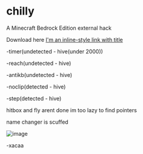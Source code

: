 # chilly

A Minecraft Bedrock Edition external hack

Download here 
[I'm an inline-style link with title](https://github.com/x4caa/chilly/releases "Releases")

-timer(undetected - hive(under 2000))

-reach(undetected - hive)

-antikb(undetected - hive)

-noclip(detected - hive)

-step(detected - hive)

hitbox and fly arent done im too lazy to find pointers

name changer is scuffed

![image](https://user-images.githubusercontent.com/87253179/200104764-73eb69d6-089a-4630-b6d1-4d6731471ef7.png)

-xacaa
